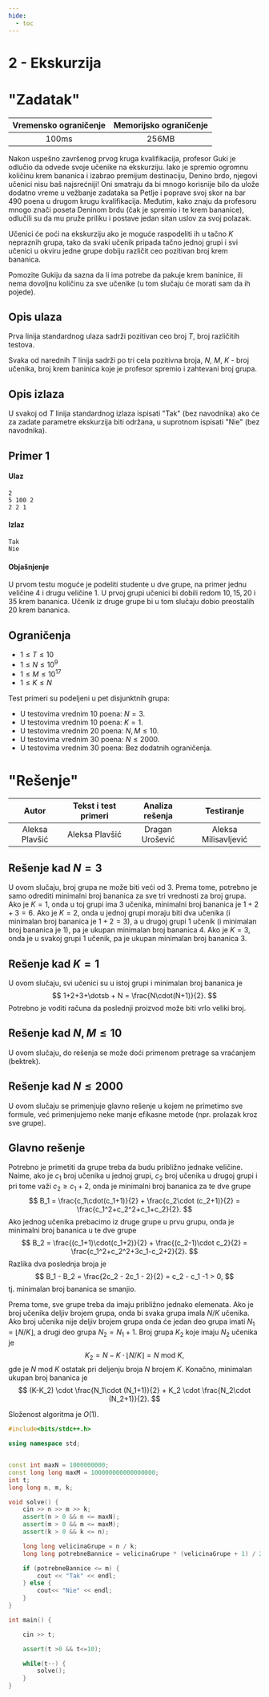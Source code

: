 ```yaml
---
hide:
  - toc
---
```


# 2 - Ekskurzija

#  "Zadatak"

| Vremensko ograničenje | Memorijsko ograničenje |
|:-:|:-:|
| 100ms | 256MB |


Nakon uspešno završenog prvog kruga kvalifikacija, profesor Guki je odlučio da odvede svoje učenike na ekskurziju. Iako je spremio ogromnu količinu krem bananica i izabrao premijum destinaciju, Denino brdo, njegovi učenici nisu baš najsrećniji! Oni smatraju da bi mnogo korisnije bilo da ulože dodatno vreme u vežbanje zadataka sa Petlje i poprave svoj skor na bar 490 poena u drugom krugu kvalifikacija. Međutim, kako znaju da profesoru mnogo znači poseta Deninom brdu (čak je spremio i te krem bananice), odlučili su da mu pruže priliku i postave jedan sitan uslov za svoj polazak.

Učenici će poći na ekskurziju ako je moguće raspodeliti ih u tačno $K$ nepraznih grupa, tako da svaki učenik pripada tačno jednoj grupi i svi učenici u okviru jedne grupe dobiju različit ceo pozitivan broj krem bananica.

Pomozite Gukiju da sazna da li ima potrebe da pakuje krem baninice, ili nema dovoljnu količinu za sve učenike (u tom slučaju će morati sam da ih pojede).

## Opis ulaza

Prva linija standardnog ulaza sadrži pozitivan ceo broj $T$, broj različitih testova.

Svaka od narednih $T$ linija sadrži po tri cela pozitivna broja, $N$, $M$, $K$ - broj učenika, broj krem baninica koje je profesor spremio i zahtevani broj grupa.

## Opis izlaza

U svakoj od $T$ linija standardnog izlaza ispisati "Tak" (bez navodnika) ako će za zadate parametre ekskurzija biti održana, u suprotnom ispisati "Nie" (bez navodnika).

## Primer 1
#### Ulaz
```
2
5 100 2
2 2 1
```

#### Izlaz
```
Tak
Nie
```

#### Objašnjenje
U prvom testu moguće je podeliti studente u dve grupe, na primer jednu veličine $4$ i drugu veličine $1$. U prvoj grupi učenici bi dobili redom $10, 15, 20$ i $35$ krem bananica. Učenik iz druge grupe bi u tom slučaju dobio preostalih $20$ krem bananica.

## Ograničenja

- $1 \leq T \leq 10$
- $1 \leq N \leq 10^9$
- $1 \leq M \leq 10^{17}$
- $1 \leq K \leq N$

Test primeri su podeljeni u pet disjunktnih grupa:

- U testovima vrednim 10 poena: $N = 3$.
- U testovima vrednim 10 poena: $K = 1$.
- U testovima vrednim 20 poena: $N, M \leq 10$.
- U testovima vrednim 30 poena: $N \leq 2000$.
- U testovima vrednim 30 poena: Bez dodatnih ograničenja.

#  "Rešenje"

| Autor | Tekst i test primeri | Analiza rеšenja | Testiranje |
|:-:|:-:|:-:|:-:|
| Aleksa Plavšić | Aleksa Plavšić | Dragan Urošević | Aleksa Milisavljević |

## Rešenje kad $N = 3$
U ovom slučaju, broj grupa ne može biti veći od $3$. Prema tome, potrebno je samo odrediti minimalni broj bananica za sve tri vrednosti za broj grupa. Ako je $K=1$, onda u toj grupi ima 3 učenika, minimalni broj bananica je $1+2+3=6$. Ako je  $K=2$, onda u jednoj grupi moraju biti dva učenika (i minimalan broj bananica je $1+2=3$), a u drugoj grupi 1 učenik (i minimalan broj bananica je $1$), pa je ukupan minimalan broj bananica $4$. Ako je $K=3$, onda je u svakoj grupi $1$ učenik, pa je ukupan minimalan broj bananica $3$.

## Rešenje kad $K = 1$
U ovom slučaju, svi učenici su u istoj grupi i minimalan broj bananica je
$$
1+2+3+\dotsb + N = \frac{N\cdot(N+1)}{2}.
$$
Potrebno je voditi računa da poslednji proizvod može biti vrlo veliki broj.

## Rešenje kad $N, M \leq 10$
U ovom slučaju, do rešenja se može doći primenom pretrage sa vraćanjem (bektrek).

## Rešenje kad $N \leq 2000$
U ovom slučaju se primenjuje glavno rešenje u kojem ne primetimo sve formule, već primenjujemo neke manje efikasne metode (npr. prolazak kroz sve grupe).

## Glavno rešenje
Potrebno je primetiti da grupe treba da budu približno jednake veličine. Naime, ako je $c_1$ broj učenika u jednoj grupi, $c_2$ broj učenika u drugoj grupi i pri tome važi $c_2 \geq c_1 + 2$, onda je minimalni broj bananica za te dve grupe
$$
B_1 = \frac{c_1\cdot(c_1+1)}{2} + \frac{c_2\cdot (c_2+1)}{2} =
\frac{c_1^2+c_2^2+c_1+c_2}{2}.
$$
Ako jednog učenika prebacimo iz druge grupe u prvu grupu, onda je minimalni broj bananica u te dve grupe
 $$
B_2 = \frac{(c_1+1)\cdot(c_1+2)}{2} + \frac{(c_2-1)\cdot c_2}{2} =
\frac{c_1^2+c_2^2+3c_1-c_2+2}{2}.
$$
Razlika dva poslednja broja je
$$
B_1 - B_2 = \frac{2c_2 - 2c_1 - 2}{2} = c_2 - c_1 -1 > 0,
$$
tj. minimalan broj bananica se smanjio.

Prema tome, sve grupe treba da imaju približno jednako elemenata. Ako je broj učenika deljiv brojem grupa, onda bi svaka grupa imala $N/K$ učenika. Ako broj učenika nije deljiv brojem grupa onda će jedan deo grupa imati $N_1 = \lfloor N/K \rfloor$,  a drugi deo grupa $N_2 = N_1 + 1$. Broj grupa $K_2$ koje imaju $N_2$ učenika je
$$
K_2 = N - K \cdot \lfloor N/K\rfloor = N \text{ mod } K,
$$
gde je $N \text{ mod } K$ ostatak pri deljenju broja $N$ brojem $K$.
Konačno, minimalan ukupan broj bananica je
$$
(K-K_2) \cdot \frac{N_1\cdot (N_1+1)}{2} + K_2 \cdot \frac{N_2\cdot (N_2+1)}{2}.
$$

Složenost algoritma je $O(1)$.

``` cpp title="02_ekskurzija.cpp" linenums="1"
#include<bits/stdc++.h>

using namespace std;


const int maxN = 1000000000;
const long long maxM = 100000000000000000;
int t;
long long n, m, k;

void solve() {
	cin >> n >> m >> k;
	assert(n > 0 && n <= maxN);
	assert(m > 0 && m <= maxM);
	assert(k > 0 && k <= n);

	long long velicinaGrupe = n / k;
	long long potrebneBannice = velicinaGrupe * (velicinaGrupe + 1) / 2 * k + (velicinaGrupe + 1) * (n % k);

	if (potrebneBannice <= m) {
		cout << "Tak" << endl;
	} else {
		cout<< "Nie" << endl;
	}
}

int main() {

	cin >> t;

	assert(t >0 && t<=10);

	while(t--) {
		solve();
	}
}

```
